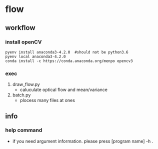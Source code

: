 # flow

## workflow
### install openCV
```
pyenv install anaconda3-4.2.0  #should not be python3.6
pyenv local anaconda3-4.2.0
conda install -c https://conda.anaconda.org/menpo opencv3
```

### exec
1. draw_flow.py
    * caluculate optical flow and mean/variance
2. batch.py
    * plocess many files at ones


## info
### help command
   * if you need argument information. please press [program name] -h .
